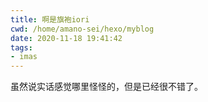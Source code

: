 ```yaml
---
title: 啊是旗袍iori
cwd: /home/amano-sei/hexo/myblog
date: 2020-11-18 19:41:42
tags:
- imas
---
```


虽然说实话感觉哪里怪怪的，但是已经很不错了。

